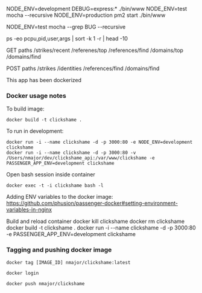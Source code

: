 NODE_ENV=development DEBUG=express:* ./bin/www
NODE_ENV=test mocha --recursive
NODE_ENV=production pm2 start ./bin/www

NODE_ENV=test mocha --grep BUG --recursive

ps -eo pcpu,pid,user,args | sort -k 1 -r | head -10

GET paths
/strikes/recent
/referenes/top
/references/find
/domains/top
/domains/find

POST paths
/strikes
/identities
/references/find
/domains/find


This app has been dockerized

### Docker usage notes

To build image:

    docker build -t clickshame .

To run in development:

    docker run -i --name clickshame -d -p 3000:80 -e NODE_ENV=development clickshame
    docker run -i --name clickshame -d -p 3000:80 -v /Users/nmajor/dev/clickshame_api:/var/www/clickshame -e PASSENGER_APP_ENV=development clickshame

Open bash session inside container

    docker exec -t -i clickshame bash -l

Adding ENV variables to the docker image: https://github.com/phusion/passenger-docker#setting-environment-variables-in-nginx


Build and reload container
    docker kill clickshame
    docker rm clickshame
    docker build -t clickshame .
    docker run -i --name clickshame -d -p 3000:80 -e PASSENGER_APP_ENV=development clickshame


### Tagging and pushing docker image

    docker tag [IMAGE_ID] nmajor/clickshame:latest

    docker login

    docker push nmajor/clickshame